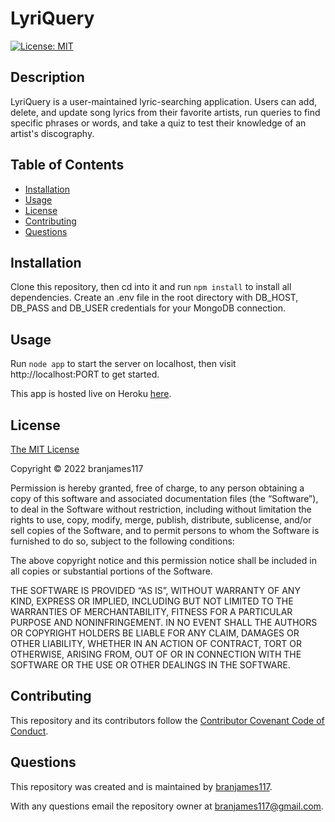 # LyriQuery

[![License: MIT](https://img.shields.io/badge/License-MIT-yellow.svg)](https://opensource.org/licenses/MIT)

## Description

LyriQuery is a user-maintained lyric-searching application. Users can add, delete, and update song lyrics from their favorite artists, run queries to find specific phrases or words, and take a quiz to test their knowledge of an artist's discography.

## Table of Contents

- [Installation](#installation)
- [Usage](#usage)
- [License](#license)
- [Contributing](#contributing)
- [Questions](#questions)

## Installation

Clone this repository, then cd into it and run `npm install` to install all dependencies. Create an .env file in the root directory with DB_HOST, DB_PASS and DB_USER credentials for your MongoDB connection.

## Usage

Run `node app` to start the server on localhost, then visit http://localhost:PORT to get started.

This app is hosted live on Heroku [here](https://peaceful-basin-76013.herokuapp.com/).

## License

[The MIT License](https://mit-license.org/)

Copyright © 2022 branjames117

Permission is hereby granted, free of charge, to any person obtaining a copy of this software and associated documentation files (the “Software”), to deal in the Software without restriction, including without limitation the rights to use, copy, modify, merge, publish, distribute, sublicense, and/or sell copies of the Software, and to permit persons to whom the Software is furnished to do so, subject to the following conditions:

The above copyright notice and this permission notice shall be included in all copies or substantial portions of the Software.

THE SOFTWARE IS PROVIDED “AS IS”, WITHOUT WARRANTY OF ANY KIND, EXPRESS OR IMPLIED, INCLUDING BUT NOT LIMITED TO THE WARRANTIES OF MERCHANTABILITY, FITNESS FOR A PARTICULAR PURPOSE AND NONINFRINGEMENT. IN NO EVENT SHALL THE AUTHORS OR COPYRIGHT HOLDERS BE LIABLE FOR ANY CLAIM, DAMAGES OR OTHER LIABILITY, WHETHER IN AN ACTION OF CONTRACT, TORT OR OTHERWISE, ARISING FROM, OUT OF OR IN CONNECTION WITH THE SOFTWARE OR THE USE OR OTHER DEALINGS IN THE SOFTWARE.

## Contributing

This repository and its contributors follow the [Contributor Covenant Code of Conduct](https://www.contributor-covenant.org/version/2/1/code_of_conduct/code_of_conduct.md).

## Questions

This repository was created and is maintained by [branjames117](https://github.com/branjames117).

With any questions email the repository owner at [branjames117@gmail.com](mailto:branjames117@gmail.com).
